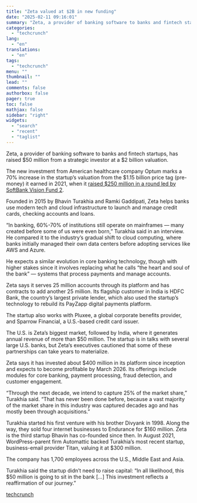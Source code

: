 ```yaml
---
title: "Zeta valued at $2B in new funding"
date: "2025-02-11 09:16:01"
summary: "Zeta, a provider of banking software to banks and fintech startups, has raised $50 million from a strategic investor at a $2 billion valuation. The new investment from American healthcare company Optum marks a 70% increase in the startup’s valuation from the $1.15 billion price tag (pre-money) it earned in..."
categories:
  - "techcrunch"
lang:
  - "en"
translations:
  - "en"
tags:
  - "techcrunch"
menu: ""
thumbnail: ""
lead: ""
comments: false
authorbox: false
pager: true
toc: false
mathjax: false
sidebar: "right"
widgets:
  - "search"
  - "recent"
  - "taglist"
---
```


Zeta, a provider of banking software to banks and fintech startups, has raised $50 million from a strategic investor at a $2 billion valuation.

The new investment from American healthcare company Optum marks a 70% increase in the startup’s valuation from the $1.15 billion price tag (pre-money) it earned in 2021, when it [raised $250 million in a round led by SoftBank Vision Fund 2](https://techcrunch.com/2021/05/24/zeta-unicorn-softbank/).

Founded in 2015 by Bhavin Turakhia and Ramki Gaddipati, Zeta helps banks use modern tech and cloud infrastructure to launch and manage credit cards, checking accounts and loans.

“In banking, 60%-70% of institutions still operate on mainframes — many created before some of us were even born,” Turakhia said in an interview. He compared it to the industry’s gradual shift to cloud computing, where banks initially managed their own data centers before adopting services like AWS and Azure.

He expects a similar evolution in core banking technology, though with higher stakes since it involves replacing what he calls “the heart and soul of the bank” — systems that process payments and manage accounts.

Zeta says it serves 25 million accounts through its platform and has contracts to add another 25 million. Its flagship customer in India is HDFC Bank, the country’s largest private lender, which also used the startup’s technology to rebuild its PayZapp digital payments platform.

The startup also works with Pluxee, a global corporate benefits provider, and Sparrow Financial, a U.S.-based credit card issuer.

The U.S. is Zeta’s biggest market, followed by India, where it generates annual revenue of more than $50 million. The startup is in talks with several large U.S. banks, but Zeta’s executives cautioned that some of these partnerships can take years to materialize.

Zeta says it has invested about $400 million in its platform since inception and expects to become profitable by March 2026. Its offerings include modules for core banking, payment processing, fraud detection, and customer engagement.

“Through the next decade, we intend to capture 25% of the market share,” Turakhia said. “That has never been done before, because a vast majority of the market share in this industry was captured decades ago and has mostly been through acquisitions.”

Turakhia started his first venture with his brother Divyank in 1998. Along the way, they sold four internet businesses to Endurance for $160 million. Zeta is the third startup Bhavin has co-founded since then. In August 2021, WordPress-parent firm Automattic backed Turakhia’s most recent startup, business-email provider Titan, valuing it at $300 million.

The company has 1,700 employees across the U.S., Middle East and Asia.

Turakhia said the startup didn’t need to raise capital: “In all likelihood, this $50 million is going to sit in the bank […] This investment reflects a reaffirmation of our journey.”

[techcrunch](https://techcrunch.com/2025/02/10/zeta-valued-at-2b-in-new-funding/)
